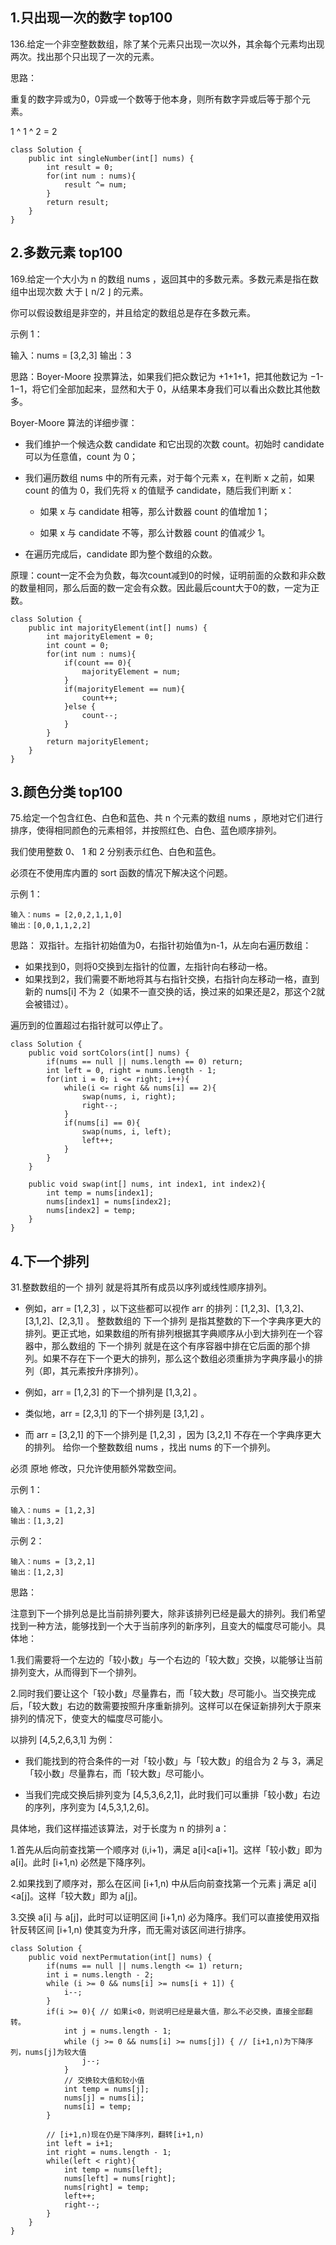 ## 1.只出现一次的数字 top100

136.给定一个非空整数数组，除了某个元素只出现一次以外，其余每个元素均出现两次。找出那个只出现了一次的元素。

思路：

重复的数字异或为0，0异或一个数等于他本身，则所有数字异或后等于那个元素。

1 ^ 1 ^ 2 = 2

	class Solution {
	    public int singleNumber(int[] nums) {
	        int result = 0;
	        for(int num : nums){
	            result ^= num;
	        }
	        return result;
	    }
	}

## 2.多数元素 top100

169.给定一个大小为 n 的数组 nums ，返回其中的多数元素。多数元素是指在数组中出现次数 大于 ⌊ n/2 ⌋ 的元素。

你可以假设数组是非空的，并且给定的数组总是存在多数元素。

示例 1：

  输入：nums = [3,2,3]
  输出：3

思路：Boyer-Moore 投票算法，如果我们把众数记为 +1+1+1，把其他数记为 −1-1−1，将它们全部加起来，显然和大于 0，从结果本身我们可以看出众数比其他数多。

Boyer-Moore 算法的详细步骤：

- 我们维护一个候选众数 candidate 和它出现的次数 count。初始时 candidate 可以为任意值，count 为 0；

- 我们遍历数组 nums 中的所有元素，对于每个元素 x，在判断 x 之前，如果 count 的值为 0，我们先将 x 的值赋予 candidate，随后我们判断 x：

  - 如果 x 与 candidate 相等，那么计数器 count 的值增加 1；

  - 如果 x 与 candidate 不等，那么计数器 count 的值减少 1。

- 在遍历完成后，candidate 即为整个数组的众数。

原理：count一定不会为负数，每次count减到0的时候，证明前面的众数和非众数的数量相同，那么后面的数一定会有众数。因此最后count大于0的数，一定为正数。

    class Solution {
        public int majorityElement(int[] nums) {
            int majorityElement = 0;
            int count = 0;
            for(int num : nums){
                if(count == 0){
                    majorityElement = num;
                }
                if(majorityElement == num){
                    count++;
                }else {
                    count--;
                }
            }
            return majorityElement;
        }
    }

## 3.颜色分类 top100

75.给定一个包含红色、白色和蓝色、共 n 个元素的数组 nums ，原地对它们进行排序，使得相同颜色的元素相邻，并按照红色、白色、蓝色顺序排列。

我们使用整数 0、 1 和 2 分别表示红色、白色和蓝色。

必须在不使用库内置的 sort 函数的情况下解决这个问题。

示例 1：

	输入：nums = [2,0,2,1,1,0]
	输出：[0,0,1,1,2,2]

思路： 双指针。左指针初始值为0，右指针初始值为n-1，从左向右遍历数组：

- 如果找到0，则将0交换到左指针的位置，左指针向右移动一格。
- 如果找到2，我们需要不断地将其与右指针交换，右指针向左移动一格，直到新的 nums[i] 不为 2（如果不一直交换的话，换过来的如果还是2，那这个2就会被错过）。

遍历到的位置超过右指针就可以停止了。

	class Solution {
	    public void sortColors(int[] nums) {
	        if(nums == null || nums.length == 0) return;
	        int left = 0, right = nums.length - 1;
	        for(int i = 0; i <= right; i++){
	            while(i <= right && nums[i] == 2){
	                swap(nums, i, right);
	                right--;
	            }
	            if(nums[i] == 0){
	                swap(nums, i, left);
	                left++;
	            } 
	        }
	    }
	
	    public void swap(int[] nums, int index1, int index2){
	        int temp = nums[index1];
	        nums[index1] = nums[index2];
	        nums[index2] = temp;
	    }
	}

## 4.下一个排列

31.整数数组的一个 排列  就是将其所有成员以序列或线性顺序排列。

- 例如，arr = [1,2,3] ，以下这些都可以视作 arr 的排列：[1,2,3]、[1,3,2]、[3,1,2]、[2,3,1] 。
整数数组的 下一个排列 是指其整数的下一个字典序更大的排列。更正式地，如果数组的所有排列根据其字典顺序从小到大排列在一个容器中，那么数组的 下一个排列 就是在这个有序容器中排在它后面的那个排列。如果不存在下一个更大的排列，那么这个数组必须重排为字典序最小的排列（即，其元素按升序排列）。

- 例如，arr = [1,2,3] 的下一个排列是 [1,3,2] 。
- 类似地，arr = [2,3,1] 的下一个排列是 [3,1,2] 。
- 而 arr = [3,2,1] 的下一个排列是 [1,2,3] ，因为 [3,2,1] 不存在一个字典序更大的排列。
给你一个整数数组 nums ，找出 nums 的下一个排列。

必须 原地 修改，只允许使用额外常数空间。

示例 1：

	输入：nums = [1,2,3]
	输出：[1,3,2]
示例 2：

	输入：nums = [3,2,1]
	输出：[1,2,3]

思路：

注意到下一个排列总是比当前排列要大，除非该排列已经是最大的排列。我们希望找到一种方法，能够找到一个大于当前序列的新序列，且变大的幅度尽可能小。具体地：

1.我们需要将一个左边的「较小数」与一个右边的「较大数」交换，以能够让当前排列变大，从而得到下一个排列。

2.同时我们要让这个「较小数」尽量靠右，而「较大数」尽可能小。当交换完成后，「较大数」右边的数需要按照升序重新排列。这样可以在保证新排列大于原来排列的情况下，使变大的幅度尽可能小。

以排列 [4,5,2,6,3,1] 为例：

- 我们能找到的符合条件的一对「较小数」与「较大数」的组合为 2 与 3，满足「较小数」尽量靠右，而「较大数」尽可能小。

- 当我们完成交换后排列变为 [4,5,3,6,2,1]，此时我们可以重排「较小数」右边的序列，序列变为 [4,5,3,1,2,6]。

具体地，我们这样描述该算法，对于长度为 n 的排列 a：

1.首先从后向前查找第一个顺序对 (i,i+1)，满足 a[i]<a[i+1]。这样「较小数」即为 a[i]。此时 [i+1,n) 必然是下降序列。

2.如果找到了顺序对，那么在区间 [i+1,n) 中从后向前查找第一个元素 j 满足 a[i]<a[j]。这样「较大数」即为 a[j]。

3.交换 a[i] 与 a[j]，此时可以证明区间 [i+1,n) 必为降序。我们可以直接使用双指针反转区间 [i+1,n) 使其变为升序，而无需对该区间进行排序。

	class Solution {
	    public void nextPermutation(int[] nums) {
	        if(nums == null || nums.length <= 1) return;
	        int i = nums.length - 2;
	        while (i >= 0 && nums[i] >= nums[i + 1]) {
	            i--;
	        }
	        if(i >= 0){ // 如果i<0，则说明已经是最大值，那么不必交换，直接全部翻转。
	            int j = nums.length - 1;
	            while (j >= 0 && nums[i] >= nums[j]) { // [i+1,n)为下降序列，nums[j]为较大值
	                j--;
	            }
	            // 交换较大值和较小值
	            int temp = nums[j];
	            nums[j] = nums[i];
	            nums[i] = temp;
	        }
	        
	        // [i+1,n)现在仍是下降序列，翻转[i+1,n)
	        int left = i+1;
	        int right = nums.length - 1;
	        while(left < right){
	            int temp = nums[left];
	            nums[left] = nums[right];
	            nums[right] = temp;
	            left++;
	            right--;
	        }
	    }
	}
